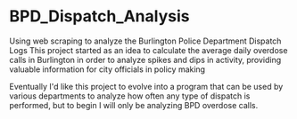 # BPD_Dispatch_Analysis
Using web scraping to analyze the Burlington Police Department Dispatch Logs 
This project started as an idea to calculate the average daily overdose calls in Burlington in order to analyze spikes and dips in activity, providing valuable
information for city officials in policy making

Eventually I'd like this project to evolve into a program that can be used by various departments to analyze how often any type of dispatch is performed, but to begin
I will only be analyzing BPD overdose calls. 
